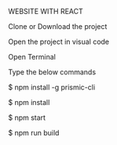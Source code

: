 WEBSITE WITH REACT

Clone or Download the project

Open the project in visual code

Open Terminal

Type the below commands

$ npm install -g prismic-cli

$ npm install

$ npm start

$ npm run build








